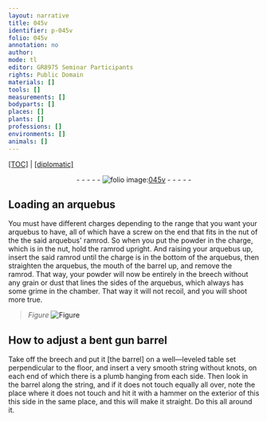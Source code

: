 ```yaml
---
layout: narrative
title: 045v
identifier: p-045v
folio: 045v
annotation: no
author:
mode: tl
editor: GR8975 Seminar Participants
rights: Public Domain
materials: []
tools: []
measurements: []
bodyparts: []
places: []
plants: []
professions: []
environments: []
animals: []
---
```


<p><a href="{{ site.baseurl }}/translation/">[TOC]</a> | <a href="{{ site.baseurl }}/_texts/p-045v_tc.md/">[diplomatic]</a></p><div class="folio" align="center">- - - - - <a href="http://gallica.bnf.fr/ark:/12148/btv1b10500001g/f96.image" target="_blank"><img src="https://cu-mkp.github.io/2017-workshop-edition/assets/photo-icon.png" alt="folio image: " style="display:inline-block; margin-bottom:-3px;"/>045v</a> - - - - - </div>  
  

## Loading an arquebus

 
You must have different charges depending to the range that you want your arquebus to have, all of which have a screw on the end that fits in the nut of the the said arquebus' ramrod. So when you put the powder in the charge, which is in the nut, hold the ramrod upright. And raising your arquebus up, insert the said ramrod until the charge is in the bottom of the arquebus, then straighten the arquebus, the mouth of the barrel up, and remove the ramrod. That way, your powder will now be entirely in the breech without any grain or dust that lines the sides of the arquebus, which always has some grime in the chamber. That way it will not recoil, and you will shoot more true.
 
> *Figure*
> <a href="https://drive.google.com/open?id=0B9-oNrvWdlO5ZlVWTkcyU2FfanM" target="_blank"><img src="https://cu-mkp.github.io/GR8975-edition/assets/photo-icon.png" alt="Figure" style="display:inline-block; margin-bottom:-3px;"/></a>
 
 
  

## How to adjust a bent gun barrel

 
Take off the breech and put it [the barrel] on a well—leveled table set perpendicular to the floor, and insert a very smooth string without knots, on each end of which there is a plumb hanging from each side. Then look in the barrel along the string, and if it does not touch equally all over, note the place where it does not touch and hit it with a hammer on the exterior of this this side in the same place, and this will make it straight. Do this all around it.
 
